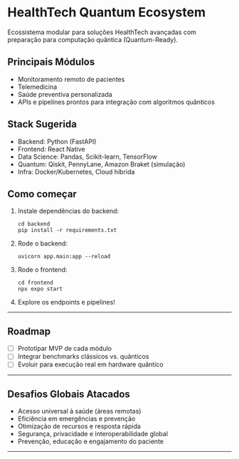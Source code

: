 # HealthTech Quantum Ecosystem

Ecossistema modular para soluções HealthTech avançadas com preparação para computação quântica (Quantum-Ready).

## Principais Módulos
- Monitoramento remoto de pacientes
- Telemedicina
- Saúde preventiva personalizada
- APIs e pipelines prontos para integração com algoritmos quânticos

## Stack Sugerida
- Backend: Python (FastAPI)
- Frontend: React Native
- Data Science: Pandas, Scikit-learn, TensorFlow
- Quantum: Qiskit, PennyLane, Amazon Braket (simulação)
- Infra: Docker/Kubernetes, Cloud híbrida

## Como começar

1. Instale dependências do backend:
   ```
   cd backend
   pip install -r requirements.txt
   ```

2. Rode o backend:
   ```
   uvicorn app.main:app --reload
   ```

3. Rode o frontend:
   ```
   cd frontend
   npx expo start
   ```

4. Explore os endpoints e pipelines!

---

## Roadmap
- [ ] Prototipar MVP de cada módulo
- [ ] Integrar benchmarks clássicos vs. quânticos
- [ ] Evoluir para execução real em hardware quântico

---

## Desafios Globais Atacados

- Acesso universal à saúde (áreas remotas)
- Eficiência em emergências e prevenção
- Otimização de recursos e resposta rápida
- Segurança, privacidade e interoperabilidade global
- Prevenção, educação e engajamento do paciente

---